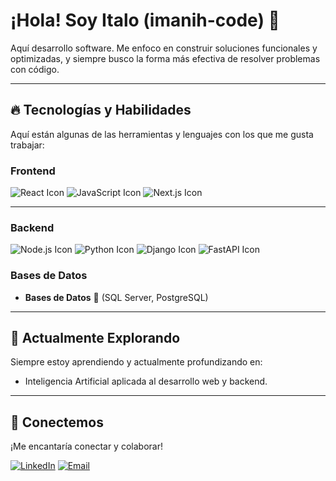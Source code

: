 # ¡Hola! Soy Italo (imanih-code) 👋

Aquí desarrollo software. Me enfoco en construir soluciones funcionales y optimizadas, y siempre busco la forma más efectiva de resolver problemas con código.

---

## 🔥 Tecnologías y Habilidades

Aquí están algunas de las herramientas y lenguajes con los que me gusta trabajar:

### Frontend

![React Icon](https://img.shields.io/badge/-React-61DAFB?style=flat-square&logo=react&logoColor=white) ![JavaScript Icon](https://img.shields.io/badge/-JavaScript-F7DF1E?style=flat-square&logo=javascript&logoColor=black) ![Next.js Icon](https://img.shields.io/badge/-Next.js-000000?style=flat-square&logo=next.js&logoColor=white)

---

### Backend

![Node.js Icon](https://img.shields.io/badge/-Node.js-339933?style=flat-square&logo=node.js&logoColor=white) ![Python Icon](https://img.shields.io/badge/-Python-3776AB?style=flat-square&logo=python&logoColor=white) ![Django Icon](https://img.shields.io/badge/-Django-092E20?style=flat-square&logo=django&logoColor=white) ![FastAPI Icon](https://img.io/badge/-FastAPI-009688?style=flat-square&logo=fastapi&logoColor=white)

### Bases de Datos
-   **Bases de Datos** 💾 (SQL Server, PostgreSQL)

---

## 🌱 Actualmente Explorando

Siempre estoy aprendiendo y actualmente profundizando en:
-   Inteligencia Artificial aplicada al desarrollo web y backend.

---

## 🤝 Conectemos

¡Me encantaría conectar y colaborar!

[![LinkedIn](https://img.shields.io/badge/LinkedIn-0077B5?style=for-the-badge&logo=linkedin&logoColor=white)]([https://www.linkedin.com/in/italo-mamani-huaricallo-514358373/])
[![Email](https://img.shields.io/badge/Email-D14836?style=for-the-badge&logo=gmail&logoColor=white)](mailto:[italomh.4work@gmail.com])
